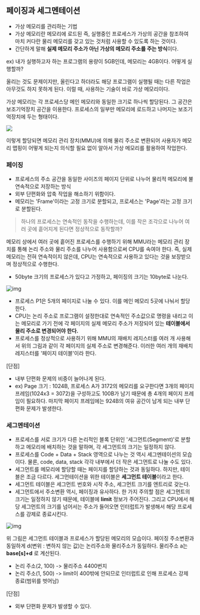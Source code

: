 ## 페이징과 세그멘테이션

- 가상 메모리를 관리하는 기법
- 가상 메모리란 메모리에 로드된 즉, 실행중인 프로세스가 가상의 공간을 참조하여 마치 커다란 물리 메모리를 갖고 있는 것처럼 사용할 수 있도록 하는 것이다.
- 간단하게 말해 **실제 메모리 주소가 아닌 가상의 메모리 주소를 주는 방식**이다.

ex) 내가 실행하고자 하는 프로그램의 용량이 5GB인데, 메모리는 4GB이다. 어떻게 실행할까?

올리는 것도 문제이지만, 올린다고 하더라도 해당 프로그램이 실행될 때는 다른 작업은 아무것도 하지 못하게 된다. 이럴 때, 사용하는 기술이 바로 가상 메모리이다.

가상 메모리는 각 프로세스당 메인 메모리와 동일한 크기로 하나씩 할당된다. 그 공간은 보조기억장치 공간을 이용한다. 프로세스의 일부만 메모리에 로드하고 나머지는 보조기억장치에 두는 형태이다.

<img src="https://user-images.githubusercontent.com/33534771/89703730-5995f180-d988-11ea-9864-1870639e4e7a.png" />

이렇게 할당되면 메모리 관리 장치(MMU)에 의해 물리 주소로 변환되어 사용자가 메모리 맵핑이 어떻게 되는지 의식할 필요 없이 알아서 가상 메모리를 활용하여 작업한다.

### 페이징

- 프로세스의 주소 공간을 동일한 사이즈의 페이지 단위로 나누어 물리적 메모리에 불연속적으로 저장하는 방식
- 외부 단편화와 압축 작업을 해소하기 위함이다.
- 메모리는 'Frame'이라는 고정 크기로 분할되고, 프로세스는 'Page'라는 고정 크기로 분할된다.

> 하나의 프로세스는 연속적인 동작을 수행하는데, 이를 작은 조각으로 나누어 여러 곳에 흩어지게 된다면 정상적으로 동작할까?

메모리 상에서 여러 곳에 흩어진 프로세스를 수행하기 위해 MMU라는 메모리 관리 장치를 통해 논리 주소와 물리 주소를 나누어 사용함으로써 CPU를 속여야 한다.
즉, 실제 메모리는 전혀 연속적이지 않은데, CPU는 연속적으로 사용하고 있다는 것을 보장받으며 정상적으로 수행한다.

- 50byte 크기의 프로세스가 있다고 가정하고, 페이징의 크기는 10byte로 나눈다.

![img](https://user-images.githubusercontent.com/34755287/54821888-d9191700-4ce6-11e9-8b11-7af6fdbcbe06.png)

- 프로세스 P1은 5개의 페이지로 나눌 수 있다. 이를 메인 메모리 5곳에 나눠서 할당한다.
- CPU는 논리 주소로 프로그램이 설정한대로 연속적인 주소값으로 명령을 내리고 이는 메모리로 가기 전에 각 페이지의 실제 메모리 주소가 저장되어 있는 **테이블에서 물리 주소로 변경되어야 한다.**
- 프로세스를 정상적으로 사용하기 위해 MMU의 재배치 레지스터를 여러 개 사용해서 위의 그림과 같이 각 페이지의 실제 주소로 변경해준다. 이러한 여러 개의 재배치 레지스터를 '페이지 테이블'이라 한다.

[단점]

- 내부 단편화 문제의 비중이 늘어나게 된다.
- ex) Page 크기 : 1024B, 프로세스 A가 3172의 메모리를 요구한다면 3개의 페이지 프레임(1024x3 = 3072)을 구성하고도 100B가 남기 때문에 총 4개의 페이지 프레임이 필요하다. 마지막 페이지 프레임에는 924B의 여유 공간이 남게 되는 내부 단편화 문제가 발생한다.

### 세그멘테이션

- 프로세스를 서로 크기가 다른 논리적인 블록 단위인 '세그먼트(Segment)'로 분할하고 메모리에 배치하는 것을 말하며, 각 세그먼트의 크기는 일정하지 않다.
- 프로세스를 Code + Data + Stack 영역으로 나누는 것 역시 세그멘테이션의 모습이다. 물론, code, data, stack 각각 내부에서 더 작은 세그먼트로 나눌 수도 있다.
- 세그먼트를 메모리에 할당할 때는 페이지를 할당하는 것과 동일하다. 하지만, 테이블은 조금 다르다. 세그먼테이션을 위한 테이블은 **세그먼트 테이블**이라고 한다. 
- 세그먼트 테이블은 세그먼트 번호와 시작 주소, 세그먼트 크기를 엔트리로 갖는다. 
- 세그먼트에서 주소변환 역시, 페이징과 유사하다. 한 가지 주의할 점은 세그먼트의 크기는 일정하지 않기 때문에, 테이블에 **limit** 정보가 주어진다. 그리고 CPU에서 해당 세그먼트의 크기를 넘어서는 주소가 들어오면 인터럽트가 발생해서 해당 프로세스를 강제로 종료시킨다. 

![img](https://user-images.githubusercontent.com/34755287/57119448-47043400-6da5-11e9-95da-91cb808de992.png)

위 그림은 세그먼트 테이블과 프로세스가 할당된 메모리의 모습이다. 페이징 주소변환과 동일하게 d(변위 : 변하지 않는 값)는 논리주소와 물리주소가 동일하다. 물리주소 a는 **base[s]+d** 로 계산된다.

- 논리 주소(2, 100) -> 물리주소 4400번지
- 논리 주소(1, 500) -> limit이 400밖에 안되므로 인터럽트로 인해 프로세스 강제 종료(범위를 벗어남)

[단점]

- 외부 단편화 문제가 발생할 수 있다. 
